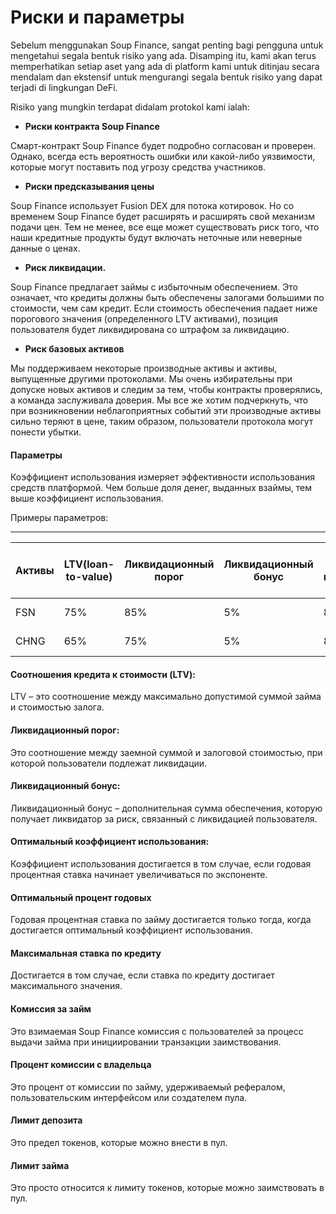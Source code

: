 # Риски и параметры

Sebelum menggunakan Soup Finance, sangat penting bagi pengguna untuk mengetahui segala bentuk risiko yang ada. Disamping itu, kami akan terus memperhatikan setiap aset yang ada di platform kami untuk ditinjau secara mendalam dan ekstensif untuk mengurangi segala bentuk risiko yang dapat terjadi di lingkungan DeFi.

Risiko yang mungkin terdapat didalam protokol kami ialah:

* **Риски контракта Soup Finance**

Смарт-контракт Soup Finance будет подробно согласован и проверен. Однако, всегда есть вероятность ошибки или какой-либо уязвимости, которые могут поставить под угрозу средства участников.

* **Риски предсказывания цены**

Soup Finance использует Fusion DEX для потока котировок. Но со временем Soup Finance будет расширять и расширять свой механизм подачи цен. Тем не менее, все еще может существовать риск того, что наши кредитные продукты будут включать неточные или неверные данные о ценах.

* **Риск ликвидации.**

Soup Finance предлагает займы с избыточным обеспечением. Это означает, что кредиты должны быть обеспечены залогами большими по стоимости, чем сам кредит. Если стоимость обеспечения падает ниже порогового значения (определенного LTV активами), позиция пользователя будет ликвидирована со штрафом за ликвидацию.

* **Риск базовых активов**

Мы поддерживаем некоторые производные активы и активы, выпущенные другими протоколами. Мы очень избирательны при допуске новых активов и следим за тем, чтобы контракты проверялись, а команда заслуживала доверия. Мы все же хотим подчеркнуть, что при возникновении неблагоприятных событий эти производные активы сильно теряют в цене, таким образом, пользователи протокола могут понести убытки.

#### Параметры

Коэффициент использования измеряет эффективности использования средств платформой. Чем больше доля денег, выданных взаймы, тем выше коэффициент использования.

Примеры параметров:

****

| Активы | LTV(loan-to-value) | Ликвидационный порог | Ликвидационный бонус | Оптимальный коэффициент использования  (%) | Оптимальный процент готовых (%) | Минимальная ставка по кредиту | Комиссия за займ | Максимальная ставка по кредиту | Процент комиссии с владельца | Лимит депозита | Лимит займа |
| ------ | ------------------ | -------------------- | -------------------- | ------------------------------------------ | ------------------------------- | ----------------------------- | ---------------- | ------------------------------ | ---------------------------- | -------------- | ----------- |
| FSN    | 75%                | 85%                  | 5%                   | 80%                                        | 8%                              | 0%                            | 0.1%             | 100%                           | 20%                          | 3.000.000 FSN  | None        |
| CHNG   | 65%                | 75%                  | 5%                   | 80%                                        | 12%                             | 0%                            | 0.1%             | 150%                           | 20%                          | 6.000.000 CHNG | None        |

#### Соотношения кредита к стоимости (LTV):

LTV – это соотношение между максимально допустимой суммой займа и стоимостью залога.

#### Ликвидационный порог:

Это соотношение между заемной суммой и залоговой стоимостью, при которой пользователи подлежат ликвидации.

#### Ликвидационный бонус:

Ликвидационный бонус – дополнительная сумма обеспечения, которую получает ликвидатор за риск, связанный с ликвидацией пользователя.

#### Оптимальный коэффициент использования:

Коэффициент использования достигается в том случае, если годовая процентная ставка начинает увеличиваться по экспоненте.

#### Оптимальный процент годовых

Годовая процентная ставка по займу достигается только тогда, когда достигается оптимальный коэффициент использования.

#### Максимальная ставка по кредиту

Достигается в том случае, если ставка по кредиту достигает максимального значения.

#### Комиссия за займ

Это взимаемая Soup Finance комиссия с пользователей за процесс выдачи займа при инициировании транзакции заимствования.

#### Процент комиссии с владельца

Это процент от комиссии по займу, удерживаемый рефералом, пользовательским интерфейсом или создателем пула.

#### Лимит депозита

Это предел токенов, которые можно внести в пул.

#### Лимит займа

Это просто относится к лимиту токенов, которые можно заимствовать в пул.

